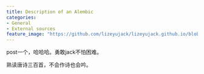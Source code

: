 ```yaml
---
title: Description of an Alembic
categories:
- General
- External sources
feature_image: "https://github.com/lizeyujack/lizeyujack.github.io/blob/main/shy_shushu.jpg?raw=true"
---
```


post一个，哈哈哈。勇敢jack不怕困难。

<!-- more -->
熟读唐诗三百首，不会作诗也会吟。
